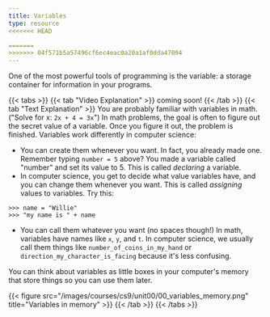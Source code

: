 ```yaml
---
title: Variables
type: resource
<<<<<<< HEAD

=======
>>>>>>> 04f571b5a57496cf6ec4eac0a20a1af0dda47094
---
```

One of the most powerful tools of programming is the variable: a storage container for information in your programs.

{{< tabs >}}
{{< tab "Video Explanation" >}}
coming soon!
{{< /tab >}}
{{< tab "Text Explanation" >}}
You are probably familiar with variables in math. ("Solve for x: `2x + 4 = 3x`") In math problems, the goal
is often to figure out the secret value of a variable. Once you figure it out, the problem is finished.
Variables work differently in computer science:

- You can create them whenever you want. In fact, you already made one. Remember typing `number = 5` above?
You made a variable called "number" and set its value to 5. This is called *declaring* a variable.
- In computer science, you get to decide what value variables have, and you can change them whenever you want.
This is called *assigning* values to variables.
Try this:

```shell
>>> name = "Willie"
>>> "my name is " + name
```

- You can call them whatever you want (no spaces though!) In math, variables have names like `x`, `y`, and `t`.
In computer science, we usually call them things like `number_of_coins_in_my_hand` or `direction_my_character_is_facing`
because it's less confusing.

You can think about variables as little boxes in your computer's memory that store things so you can use
them later.

{{< figure src="/images/courses/cs9/unit00/00_variables_memory.png" title="Variables in memory" >}}
{{< /tab >}}
{{< /tabs >}}
